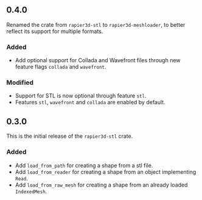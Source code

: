 ## 0.4.0

Renamed the crate from `rapier3d-stl` to `rapier3d-meshloader`, to better reflect its support for multiple formats.

### Added

- Add optional support for Collada and Wavefront files through new feature flags `collada` and `wavefront`.

### Modified

- Support for STL is now optional through feature `stl`.
- Features `stl`, `wavefront` and `collada` are enabled by default.

## 0.3.0

This is the initial release of the `rapier3d-stl` crate.

### Added

- Add `load_from_path` for creating a shape from a stl file.
- Add `load_from_reader` for creating a shape from an object implementing `Read`.
- Add `load_from_raw_mesh` for creating a shape from an already loaded `IndexedMesh`.
